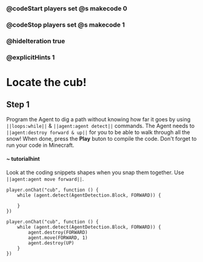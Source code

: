 ### @codeStart players set @s makecode 0
### @codeStop players set @s makecode 1

### @hideIteration true 
### @explicitHints 1


# Locate the cub!

## Step 1
Program the Agent to dig a path without knowing how far it goes by using ``||loops:while||`` & ``||agent:agent detect||`` commands. The Agent needs to ``||agent:destroy forward & up||`` for you to be able to walk through all the snow! When done, press the **Play** buton to compile the code. Don't forget to run your code in Minecraft. 


#### ~ tutorialhint 
Look at the coding snippets shapes when you snap them together. Use ``||agent:agent move forward||``.

```template
player.onChat("cub", function () {
    while (agent.detect(AgentDetection.Block, FORWARD)) {
    	
    }
})
```

```ghost
player.onChat("cub", function () {
    while (agent.detect(AgentDetection.Block, FORWARD)) {
        agent.destroy(FORWARD)
        agent.move(FORWARD, 1)
        agent.destroy(UP)
    }
})

``` 

